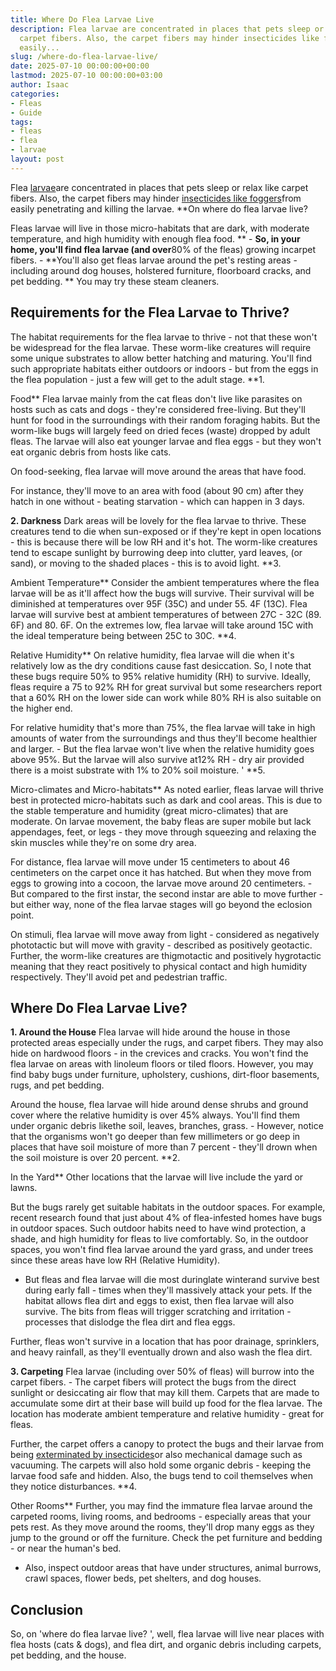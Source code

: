 ```yaml
---
title: Where Do Flea Larvae Live
description: Flea larvae are concentrated in places that pets sleep or relax like
  carpet fibers. Also, the carpet fibers may hinder insecticides like foggers from
  easily...
slug: /where-do-flea-larvae-live/
date: 2025-07-10 00:00:00+00:00
lastmod: 2025-07-10 00:00:00+03:00
author: Isaac
categories:
- Fleas
- Guide
tags:
- fleas
- flea
- larvae
layout: post
---
```

Flea [larvae](https://pestpolicy.com/what-do-flea-larvae-eat/)are concentrated in places that pets sleep or relax like carpet fibers. Also, the carpet fibers may hinder [insecticides like foggers](https://pestpolicy.com/best-fogger-for-[fleas](https://pestpolicy.com/what-do-flea-larvae-look-like/)/)from easily penetrating and killing the larvae. **On where do flea larvae live?

Fleas larvae will live in those micro-habitats that are dark, with moderate temperature, and high humidity with enough flea food. ** - **So, in your home, you'll find flea larvae (and over**80% of the fleas) growing incarpet fibers. - **You'll also get fleas larvae around the pet's resting areas - including around dog houses, holstered furniture, floorboard cracks, and pet bedding. ** You may try these steam cleaners.

##  Requirements for the Flea Larvae to Thrive?

The habitat requirements for the flea larvae to thrive - not that these won't be widespread for the flea larvae. These worm-like creatures will require some unique substrates to allow better hatching and maturing. You'll find such appropriate habitats either outdoors or indoors - but from the eggs in the flea population - just a few will get to the adult stage. **1.

Food** Flea larvae mainly from the cat fleas don't live like parasites on hosts such as cats and dogs - they're considered free-living. But they'll hunt for food in the surroundings with their random foraging habits. But the worm-like bugs will largely feed on dried feces (waste) dropped by adult fleas. The larvae will also eat younger larvae and flea eggs - but they won't eat organic debris from hosts like cats.

On food-seeking, flea larvae will move around the areas that have food.

For instance, they'll move to an area with food (about 90 cm) after they hatch in one without - beating starvation - which can happen in 3 days.

**2. Darkness** Dark areas will be lovely for the flea larvae to thrive. These creatures tend to die when sun-exposed or if they're kept in open locations - this is because there will be low RH and it's hot. The worm-like creatures tend to escape sunlight by burrowing deep into clutter, yard leaves, (or sand), or moving to the shaded places - this is to avoid light. **3.

Ambient Temperature** Consider the ambient temperatures where the flea larvae will be as it'll affect how the bugs will survive. Their survival will be diminished at temperatures over 95F (35C) and under 55. 4F (13C). Flea larvae will survive best at ambient temperatures of between 27C - 32C (89. 6F) and 80. 6F. On the extremes low, flea larvae will take around 15C with the ideal temperature being between 25C to 30C. **4.

Relative Humidity** On relative humidity, flea larvae will die when it's relatively low as the dry conditions cause fast desiccation. So, I note that these bugs require 50% to 95% relative humidity (RH) to survive. Ideally, fleas require a 75 to 92% RH for great survival but some researchers report that a 60% RH on the lower side can work while 80% RH is also suitable on the higher end.

For relative humidity that's more than 75%, the flea larvae will take in high amounts of water from the surroundings and thus they'll become healthier and larger. - But the flea larvae won't live when the relative humidity goes above 95%. But the larvae will also survive at12% RH - dry air provided there is a moist substrate with 1% to 20% soil moisture. ' **5.

Micro-climates and Micro-habitats** As noted earlier, fleas larvae will thrive best in protected micro-habitats such as dark and cool areas. This is due to the stable temperature and humidity (great micro-climates) that are moderate. On larvae movement, the baby fleas are super mobile but lack appendages, feet, or legs - they move through squeezing and relaxing the skin muscles while they're on some dry area.

For distance, flea larvae will move under 15 centimeters to about 46 centimeters on the carpet once it has hatched. But when they move from eggs to growing into a cocoon, the larvae move around 20 centimeters. - But compared to the first instar, the second instar are able to move further - but either way, none of the flea larvae stages will go beyond the eclosion point.

On stimuli, flea larvae will move away from light - considered as negatively phototactic but will move with gravity - described as positively geotactic. Further, the worm-like creatures are thigmotactic and positively hygrotactic meaning that they react positively to physical contact and high humidity respectively. They'll avoid pet and pedestrian traffic.

##  Where Do Flea Larvae Live?

**1. Around the House** Flea larvae will hide around the house in those protected areas especially under the rugs, and carpet fibers. They may also hide on hardwood floors - in the crevices and cracks. You won't find the flea larvae on areas with linoleum floors or tiled floors. However, you may find baby bugs under furniture, upholstery, cushions, dirt-floor basements, rugs, and pet bedding.

Around the house, flea larvae will hide around dense shrubs and ground cover where the relative humidity is over 45% always. You'll find them under organic debris likethe soil, leaves, branches, grass. - However, notice that the organisms won't go deeper than few millimeters or go deep in places that have soil moisture of more than 7 percent - they'll drown when the soil moisture is over 20 percent. **2.

In the Yard** Other locations that the larvae will live include the yard or lawns.

But the bugs rarely get suitable habitats in the outdoor spaces. For example, recent research found that just about 4% of flea-infested homes have bugs in outdoor spaces. Such outdoor habits need to have wind protection, a shade, and high humidity for fleas to live comfortably. So, in the outdoor spaces, you won't find flea larvae around the yard grass, and under trees since these areas have low RH (Relative Humidity).

- But fleas and flea larvae will die most duringlate winterand survive best during early fall - times when they'll massively attack your pets. If the habitat allows flea dirt and eggs to exist, then flea larvae will also survive. The bits from fleas will trigger scratching and irritation - processes that dislodge the flea dirt and flea eggs.

Further, fleas won't survive in a location that has poor drainage, sprinklers, and heavy rainfall, as they'll eventually drown and also wash the flea dirt.

**3. Carpeting** Flea larvae (including over 50% of fleas) will burrow into the carpet fibers. - The carpet fibers will protect the bugs from the direct sunlight or desiccating air flow that may kill them. Carpets that are made to accumulate some dirt at their base will build up food for the flea larvae. The location has moderate ambient temperature and relative humidity - great for fleas.

Further, the carpet offers a canopy to protect the bugs and their larvae from being [exterminated by insecticides](https://pestpolicy.com/best-flea-spray-for-house-carpets/)or also mechanical damage such as vacuuming. The carpets will also hold some organic debris - keeping the larvae food safe and hidden. Also, the bugs tend to coil themselves when they notice disturbances. **4.

Other Rooms** Further, you may find the immature flea larvae around the carpeted rooms, living rooms, and bedrooms - especially areas that your pets rest. As they move around the rooms, they'll drop many eggs as they jump to the ground or off the furniture. Check the pet furniture and bedding - or near the human's bed.

- Also, inspect outdoor areas that have under structures, animal burrows, crawl spaces, flower beds, pet shelters, and dog houses.

##  Conclusion

So, on 'where do flea larvae live? ', well, flea larvae will live near places with flea hosts (cats & dogs), and flea dirt, and organic debris including carpets, pet bedding, and the house.
